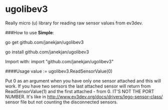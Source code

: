 # ugolibev3
Really micro (u) library for reading raw sensor values from ev3dev.

###How to use
__Simple__:

go get github.com/janekjan/ugolibev3

go install github.com/janekjan/ugolibev3

Import with: import "github.com/janekjan/ugolibev3"

####Usage
value := ugolibev3.ReadSensorValue(0)

Put 0 as an argument when you have only one sensor attached and this will work. If you have two sensors the last attached sensor will return from ReadSensorValue(1) and the first attached - from 0. IT'S NOT THE PORT NUMBER.
It's like in http://www.ev3dev.org/docs/drivers/lego-sensor-class/ sensor<N> file but not counting the disconnected sensors.
